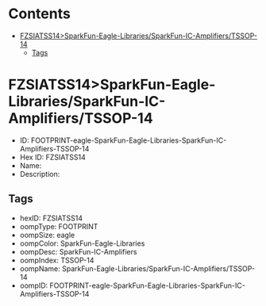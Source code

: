 



Contents
========

* [FZSIATSS14>SparkFun-Eagle-Libraries/SparkFun-IC-Amplifiers/TSSOP-14](#fzsiatss14sparkfun-eagle-librariessparkfun-ic-amplifierstssop-14)
	* [Tags](#tags)

# FZSIATSS14>SparkFun-Eagle-Libraries/SparkFun-IC-Amplifiers/TSSOP-14

- ID: FOOTPRINT-eagle-SparkFun-Eagle-Libraries-SparkFun-IC-Amplifiers-TSSOP-14
- Hex ID: FZSIATSS14
- Name: 
- Description: 

## Tags

- hexID: FZSIATSS14
- oompType: FOOTPRINT
- oompSize: eagle
- oompColor: SparkFun-Eagle-Libraries
- oompDesc: SparkFun-IC-Amplifiers
- oompIndex: TSSOP-14
- oompName: SparkFun-Eagle-Libraries/SparkFun-IC-Amplifiers/TSSOP-14
- oompID: FOOTPRINT-eagle-SparkFun-Eagle-Libraries-SparkFun-IC-Amplifiers-TSSOP-14
